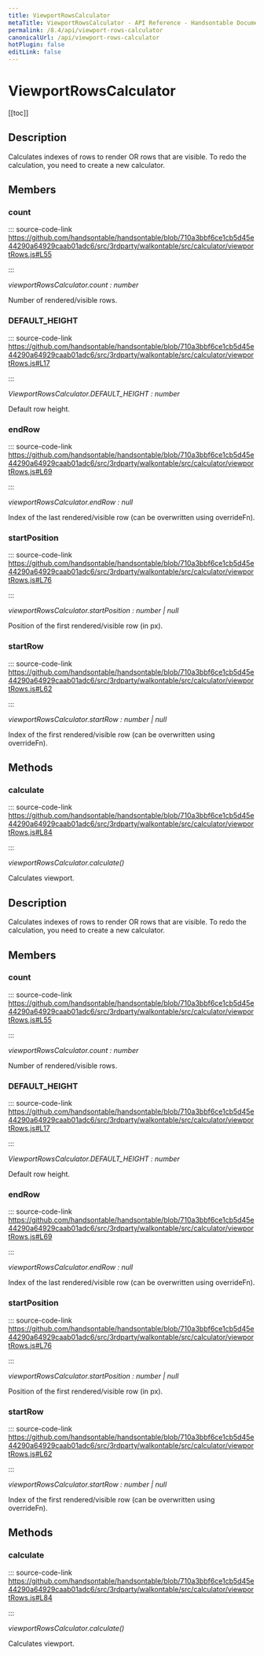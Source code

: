 ```yaml
---
title: ViewportRowsCalculator
metaTitle: ViewportRowsCalculator - API Reference - Handsontable Documentation
permalink: /8.4/api/viewport-rows-calculator
canonicalUrl: /api/viewport-rows-calculator
hotPlugin: false
editLink: false
---
```


# ViewportRowsCalculator

[[toc]]

## Description

Calculates indexes of rows to render OR rows that are visible.
To redo the calculation, you need to create a new calculator.



## Members

### count
  
::: source-code-link https://github.com/handsontable/handsontable/blob/710a3bbf6ce1cb5d45e44290a64929caab01adc6/src/3rdparty/walkontable/src/calculator/viewportRows.js#L55

:::

_viewportRowsCalculator.count : number_

Number of rendered/visible rows.



### DEFAULT_HEIGHT
  
::: source-code-link https://github.com/handsontable/handsontable/blob/710a3bbf6ce1cb5d45e44290a64929caab01adc6/src/3rdparty/walkontable/src/calculator/viewportRows.js#L17

:::

_ViewportRowsCalculator.DEFAULT\_HEIGHT : number_

Default row height.



### endRow
  
::: source-code-link https://github.com/handsontable/handsontable/blob/710a3bbf6ce1cb5d45e44290a64929caab01adc6/src/3rdparty/walkontable/src/calculator/viewportRows.js#L69

:::

_viewportRowsCalculator.endRow : null_

Index of the last rendered/visible row (can be overwritten using overrideFn).



### startPosition
  
::: source-code-link https://github.com/handsontable/handsontable/blob/710a3bbf6ce1cb5d45e44290a64929caab01adc6/src/3rdparty/walkontable/src/calculator/viewportRows.js#L76

:::

_viewportRowsCalculator.startPosition : number | null_

Position of the first rendered/visible row (in px).



### startRow
  
::: source-code-link https://github.com/handsontable/handsontable/blob/710a3bbf6ce1cb5d45e44290a64929caab01adc6/src/3rdparty/walkontable/src/calculator/viewportRows.js#L62

:::

_viewportRowsCalculator.startRow : number | null_

Index of the first rendered/visible row (can be overwritten using overrideFn).


## Methods

### calculate
  
::: source-code-link https://github.com/handsontable/handsontable/blob/710a3bbf6ce1cb5d45e44290a64929caab01adc6/src/3rdparty/walkontable/src/calculator/viewportRows.js#L84

:::

_viewportRowsCalculator.calculate()_

Calculates viewport.



## Description

Calculates indexes of rows to render OR rows that are visible.
To redo the calculation, you need to create a new calculator.



## Members

### count
  
::: source-code-link https://github.com/handsontable/handsontable/blob/710a3bbf6ce1cb5d45e44290a64929caab01adc6/src/3rdparty/walkontable/src/calculator/viewportRows.js#L55

:::

_viewportRowsCalculator.count : number_

Number of rendered/visible rows.



### DEFAULT_HEIGHT
  
::: source-code-link https://github.com/handsontable/handsontable/blob/710a3bbf6ce1cb5d45e44290a64929caab01adc6/src/3rdparty/walkontable/src/calculator/viewportRows.js#L17

:::

_ViewportRowsCalculator.DEFAULT\_HEIGHT : number_

Default row height.



### endRow
  
::: source-code-link https://github.com/handsontable/handsontable/blob/710a3bbf6ce1cb5d45e44290a64929caab01adc6/src/3rdparty/walkontable/src/calculator/viewportRows.js#L69

:::

_viewportRowsCalculator.endRow : null_

Index of the last rendered/visible row (can be overwritten using overrideFn).



### startPosition
  
::: source-code-link https://github.com/handsontable/handsontable/blob/710a3bbf6ce1cb5d45e44290a64929caab01adc6/src/3rdparty/walkontable/src/calculator/viewportRows.js#L76

:::

_viewportRowsCalculator.startPosition : number | null_

Position of the first rendered/visible row (in px).



### startRow
  
::: source-code-link https://github.com/handsontable/handsontable/blob/710a3bbf6ce1cb5d45e44290a64929caab01adc6/src/3rdparty/walkontable/src/calculator/viewportRows.js#L62

:::

_viewportRowsCalculator.startRow : number | null_

Index of the first rendered/visible row (can be overwritten using overrideFn).


## Methods

### calculate
  
::: source-code-link https://github.com/handsontable/handsontable/blob/710a3bbf6ce1cb5d45e44290a64929caab01adc6/src/3rdparty/walkontable/src/calculator/viewportRows.js#L84

:::

_viewportRowsCalculator.calculate()_

Calculates viewport.


